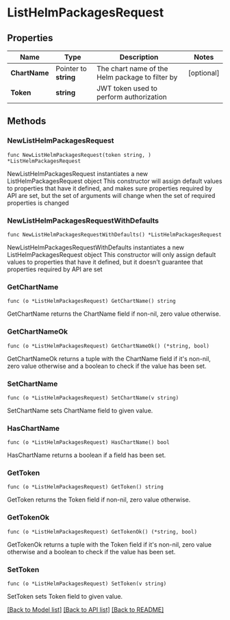 # ListHelmPackagesRequest

## Properties

Name | Type | Description | Notes
------------ | ------------- | ------------- | -------------
**ChartName** | Pointer to **string** | The chart name of the Helm package to filter by | [optional] 
**Token** | **string** | JWT token used to perform authorization | 

## Methods

### NewListHelmPackagesRequest

`func NewListHelmPackagesRequest(token string, ) *ListHelmPackagesRequest`

NewListHelmPackagesRequest instantiates a new ListHelmPackagesRequest object
This constructor will assign default values to properties that have it defined,
and makes sure properties required by API are set, but the set of arguments
will change when the set of required properties is changed

### NewListHelmPackagesRequestWithDefaults

`func NewListHelmPackagesRequestWithDefaults() *ListHelmPackagesRequest`

NewListHelmPackagesRequestWithDefaults instantiates a new ListHelmPackagesRequest object
This constructor will only assign default values to properties that have it defined,
but it doesn't guarantee that properties required by API are set

### GetChartName

`func (o *ListHelmPackagesRequest) GetChartName() string`

GetChartName returns the ChartName field if non-nil, zero value otherwise.

### GetChartNameOk

`func (o *ListHelmPackagesRequest) GetChartNameOk() (*string, bool)`

GetChartNameOk returns a tuple with the ChartName field if it's non-nil, zero value otherwise
and a boolean to check if the value has been set.

### SetChartName

`func (o *ListHelmPackagesRequest) SetChartName(v string)`

SetChartName sets ChartName field to given value.

### HasChartName

`func (o *ListHelmPackagesRequest) HasChartName() bool`

HasChartName returns a boolean if a field has been set.

### GetToken

`func (o *ListHelmPackagesRequest) GetToken() string`

GetToken returns the Token field if non-nil, zero value otherwise.

### GetTokenOk

`func (o *ListHelmPackagesRequest) GetTokenOk() (*string, bool)`

GetTokenOk returns a tuple with the Token field if it's non-nil, zero value otherwise
and a boolean to check if the value has been set.

### SetToken

`func (o *ListHelmPackagesRequest) SetToken(v string)`

SetToken sets Token field to given value.



[[Back to Model list]](../README.md#documentation-for-models) [[Back to API list]](../README.md#documentation-for-api-endpoints) [[Back to README]](../README.md)


